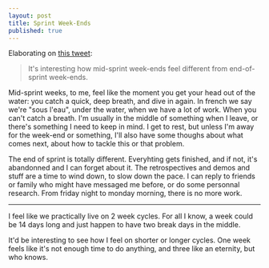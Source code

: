 ```yaml
---
layout: post
title: Sprint Week-Ends
published: true
---
```


Elaborating on [this tweet](https://twitter.com/y_lohse/status/1006092231818858496):

> It's interesting how mid-sprint week-ends feel different from end-of-sprint week-ends.

Mid-sprint weeks, to me, feel like the moment you get your head out of the water: you catch a quick, deep breath, and dive in again. In french we say we're "sous l'eau", under the water, when we have a lot of work. When you can't catch a breath.
I'm usually in the middle of something when I leave, or there's something I need to keep in mind. I get to rest, but unless I'm away for the week-end or something, I'll also have some thoughs about what comes next, about how to tackle this or that problem.

The end of sprint is totally different. Everyhting gets finished, and if not, it's abandonned and I can forget about it. The retrospectives and demos and stuff are a time to wind down, to slow down the pace. I can reply to friends or family who might have messaged me before, or do some personnal research. From friday night to monday morning, there is no more work.

____

I feel like we practically live on 2 week cycles. For all I know, a week could be 14 days long and just happen to have two break days in the middle.

It'd be interesting to see how I feel on shorter or longer cycles. One week feels like it's not enough time to do anything, and three like an eternity, but who knows.
